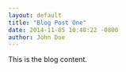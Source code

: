 ```yaml
---
layout: default
title: "Blog Post One"
date: 2014-11-05 10:48:22 -0800
author: John Doe
---
```


This is the blog content.